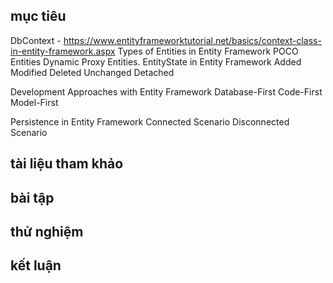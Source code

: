## mục tiêu
  DbContext -  https://www.entityframeworktutorial.net/basics/context-class-in-entity-framework.aspx
  Types of Entities in Entity Framework
    POCO Entities
    Dynamic Proxy Entities.
  EntityState in Entity Framework
    Added
    Modified
    Deleted
    Unchanged
    Detached

  Development Approaches with Entity Framework
    Database-First
    Code-First
    Model-First

  Persistence in Entity Framework
    Connected Scenario
    Disconnected Scenario
## tài liệu tham khảo
## bài tập
## thử nghiệm
## kết luận